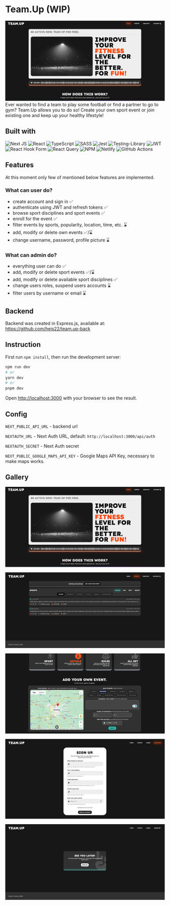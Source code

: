 # Team.Up (WIP)
![home_page.png](media/home_page.png)
Ever wanted to find a team to play some football or find a partner to go to gym? Team.Up allows you to do so! Create your own sport event or join existing one and keep up your healthy lifestyle!

## Built with
![Next JS](https://img.shields.io/badge/Next-black?style=for-the-badge&logo=next.js&logoColor=white)
![React](https://img.shields.io/badge/react-%2320232a.svg?style=for-the-badge&logo=react&logoColor=%2361DAFB)
![TypeScript](https://img.shields.io/badge/typescript-%23007ACC.svg?style=for-the-badge&logo=typescript&logoColor=white)
![SASS](https://img.shields.io/badge/SASS-hotpink.svg?style=for-the-badge&logo=SASS&logoColor=white)
![Jest](https://img.shields.io/badge/-jest-%23C21325?style=for-the-badge&logo=jest&logoColor=white)
![Testing-Library](https://img.shields.io/badge/-TestingLibrary-%23E33332?style=for-the-badge&logo=testing-library&logoColor=white)
![JWT](https://img.shields.io/badge/JWT-black?style=for-the-badge&logo=JSON%20web%20tokens)
![React Hook Form](https://img.shields.io/badge/React%20Hook%20Form-%23EC5990.svg?style=for-the-badge&logo=reacthookform&logoColor=white)
![React Query](https://img.shields.io/badge/-React%20Query-FF4154?style=for-the-badge&logo=react%20query&logoColor=white)
![NPM](https://img.shields.io/badge/NPM-%23CB3837.svg?style=for-the-badge&logo=npm&logoColor=white)
![Netlify](https://img.shields.io/badge/netlify-%23000000.svg?style=for-the-badge&logo=netlify&logoColor=#00C7B7)
![GitHub Actions](https://img.shields.io/badge/github%20actions-%232671E5.svg?style=for-the-badge&logo=githubactions&logoColor=white)

## Features
At this moment only few of mentioned below features are implemented.

### What can user do?
- create account and sign in ✅
- authenticate using JWT and refresh tokens ✅
- browse sport disciplines and sport events ✅
- enroll for the event ✅
- filter events by sports, popularity, location, time, etc. ⌛
- add, modify or delete own events ✅/⌛
- change username, password, profile picture ⌛

### What can admin do?
- everything user can do ✅
- add, modify or delete sport events ✅/⌛
- add, modify or delete available sport disciplines ✅
- change users roles, suspend users accounts ⌛
- filter users by username or email ⌛


## Backend
Backend was created in Express.js, available at: https://github.com/hejs22/team.up-back


## Instruction

First run `npm install`, then run the development server:

```bash
npm run dev
# or
yarn dev
# or
pnpm dev
```

Open [http://localhost:3000](http://localhost:3000) with your browser to see the result.

## Config
`NEXT_PUBLIC_API_URL` - backend url

`NEXTAUTH_URL` - Next Auth URL, default: `http://localhost:3000/api/auth`

`NEXTAUTH_SECRET` - Next Auth secret

`NEXT_PUBLIC_GOOGLE_MAPS_API_KEY` - Google Maps API Key, necessary to make maps works.


## Gallery

![home_page.png](media/home_page.png)

![events.png](media/events.png)

![add_event_form.png](media/add_event_form.png)

![sign_up_form.png](media/sign_up_form.png)

![sign_out_alert.png](media/sign_out_alert.png)

